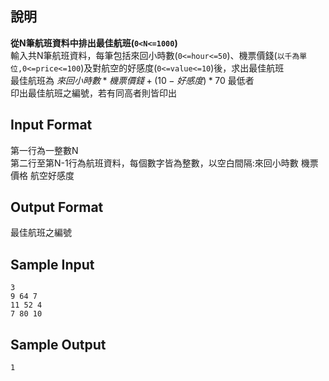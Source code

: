## 說明 ##
<b>從N筆航班資料中排出最佳航班(`0<N<=1000`)</b>  
輸入共N筆航班資料，每筆包括來回小時數(`0<=hour<=50`)、機票價錢(`以千為單位,0<=price<=100`)及對航空的好感度(`0<=value<=10`)後，求出最佳航班<br>
最佳航班為 $來回小時數*機票價錢+(10-好感度)*70$ 最低者 <br>
印出最佳航班之編號，若有同高者則皆印出<br>

## Input Format ##
第一行為一整數N  
第二行至第N-1行為航班資料，每個數字皆為整數，以空白間隔:來回小時數 機票價格 航空好感度

## Output Format ##

最佳航班之編號<br>

## Sample Input ##
```
3
9 64 7 
11 52 4 
7 80 10 
```
## Sample Output ##
```
1
```
